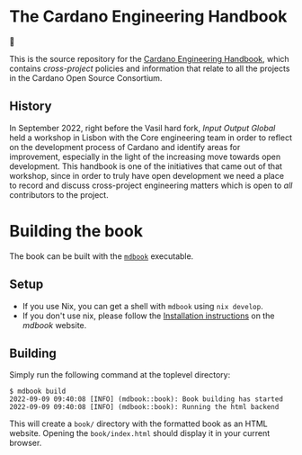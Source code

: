 # The Cardano Engineering Handbook

:construction:

This is the source repository for the [Cardano Engineering Handbook](https://input-output-hk.github.io/cardano-engineering-handbook/), which contains _cross-project_ policies and information that relate to all the projects in the Cardano Open Source Consortium.

## History

In September 2022, right before the Vasil hard fork, _Input Output Global_ held a workshop in Lisbon with the Core engineering team in order to reflect on the development process of Cardano and identify areas for improvement, especially in the light of the increasing move towards open development.
This handbook is one of the initiatives that came out of that workshop, since in order to truly have open development we need a place to record and discuss cross-project engineering matters which is open to _all_ contributors to the project.

# Building the book

The book can be built with the [`mdbook`](https://rust-lang.github.io/mdBook/) executable.

## Setup

* If you use Nix, you can get a shell with `mdbook` using `nix develop`.
* If you don't use nix, please follow the [Installation instructions](https://rust-lang.github.io/mdBook/guide/installation.html) on the _mdbook_ website.

## Building

Simply run the following command at the toplevel directory:

```
$ mdbook build
2022-09-09 09:40:08 [INFO] (mdbook::book): Book building has started
2022-09-09 09:40:08 [INFO] (mdbook::book): Running the html backend
```

This will create a `book/` directory with the formatted book as an
HTML website. Opening the `book/index.html` should display it in your
current browser.

